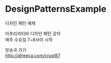 # DesignPatternsExample
디자인 패턴 예제

아프리카티비 디자인 패턴 강의<br />
매주 수요일 7~8사이 시작

방송국 가기<br />
http://afreeca.com/crust87
